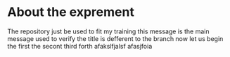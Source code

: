 # About the exprement
The repository just be used to fit my training 
this message is the main message used to verify the title is defferent to the branch
now let us begin
the first 
the secont
third
forth
afakslfjalsf
afasjfoia 
